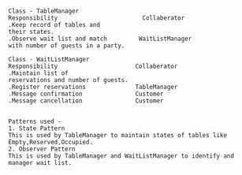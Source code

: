 <pre><code>
Class - TableManager
Responsibility                        Collaberator
.Keep record of tables and
their states.
.Observe wait list and match         WaitListManager
with number of guests in a party.  

Class - WaitListManager
Responsibility                      Collaberator
.Maintain list of
reservations and number of guests.
.Register reservations              TableManager
.Message confirmation               Customer
.Message cancellation               Customer


Patterns used -
1. State Pattern
This is used by TableManager to maintain states of tables like Empty,Reserved,Occupied.
2. Observer Pattern
This is used by TableManager and WaitListManager to identify and manager wait list.
</code></pre>
